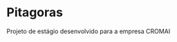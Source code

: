 # Pitagoras
 Projeto de estágio desenvolvido para a empresa CROMAI

<a href="https://jcdfilho.github.io/Pitagoras/main.html"></a>